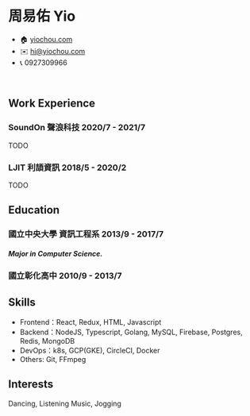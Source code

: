 <!-- The (first) h1 will be used as the <title> of the HTML page -->
# 周易佑 Yio

<!-- The unordered list immediately after the h1 will be formatted on a single
line. It is intended to be used for contact details -->
- <span>🏠</span> [yiochou.com](http://yiochou.com)
- <span>✉️</span> <hi@yiochou.com>
- <span>📞</span> 0927309966

<br>
<!-- The paragraph after the h1 and ul and before the first h2 is optional. It
is intended to be used for a short summary. -->


## Work Experience

<!-- You have to wrap the "left" and "right" half of these headings in spans by
hand -->
### <span> SoundOn 聲浪科技 </span> 2020/7 - 2021/7
TODO

### <span> LJIT 利頡資訊 </span> 2018/5 - 2020/2

TODO

## Education
### <span> 國立中央大學 資訊工程系 </span> 2013/9 - 2017/7
##### Major in **Computer Science**.
### <span> 國立彰化高中 </span> 2010/9 - 2013/7

## Skills
 - Frontend：React, Redux, HTML, Javascript
 - Backend：NodeJS, Typescript, Golang, MySQL, Firebase, Postgres, Redis, MongoDB
 - DevOps：k8s, GCP(GKE), CircleCI, Docker
 - Others: Git, FFmpeg

## Interests
Dancing, Listening Music, Jogging
